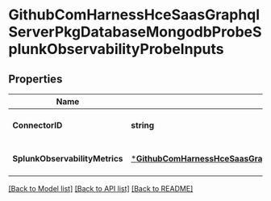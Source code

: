 # GithubComHarnessHceSaasGraphqlServerPkgDatabaseMongodbProbeSplunkObservabilityProbeInputs

## Properties
Name | Type | Description | Notes
------------ | ------------- | ------------- | -------------
**ConnectorID** | **string** |  | [optional] [default to null]
**SplunkObservabilityMetrics** | [***GithubComHarnessHceSaasGraphqlServerPkgDatabaseMongodbProbeSplunkObservabilityMetrics**](github_com_harness_hce-saas_graphql_server_pkg_database_mongodb_probe.SplunkObservabilityMetrics.md) |  | [optional] [default to null]

[[Back to Model list]](../README.md#documentation-for-models) [[Back to API list]](../README.md#documentation-for-api-endpoints) [[Back to README]](../README.md)

